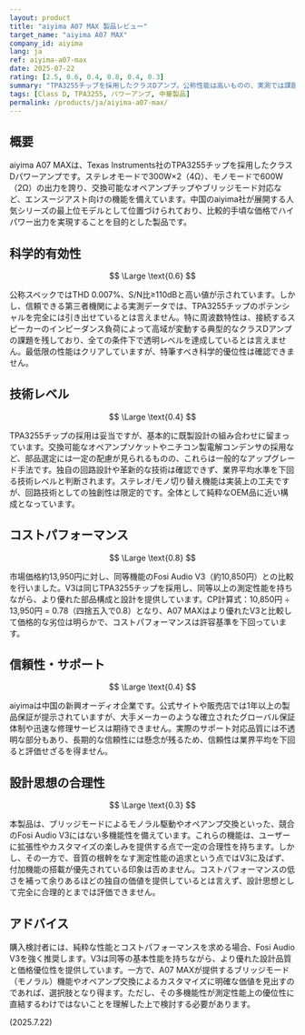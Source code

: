 ```yaml
---
layout: product
title: "aiyima A07 MAX 製品レビュー"
target_name: "aiyima A07 MAX"
company_id: aiyima
lang: ja
ref: aiyima-a07-max
date: 2025-07-22
rating: [2.5, 0.6, 0.4, 0.8, 0.4, 0.3]
summary: "TPA3255チップを採用したクラスDアンプ。公称性能は高いものの、実測では課題も。多機能性を持つ一方、設計思想は必ずしも合理的とは言えない。"
tags: [Class D, TPA3255, パワーアンプ, 中華製品]
permalink: /products/ja/aiyima-a07-max/
---
```


## 概要

aiyima A07 MAXは、Texas Instruments社のTPA3255チップを採用したクラスDパワーアンプです。ステレオモードで300W×2（4Ω）、モノモードで600W（2Ω）の出力を誇り、交換可能なオペアンプチップやブリッジモード対応など、エンスージアスト向けの機能を備えています。中国のaiyima社が展開する人気シリーズの最上位モデルとして位置づけられており、比較的手頃な価格でハイパワー出力を実現することを目的とした製品です。

## 科学的有効性

$$ \Large \text{0.6} $$

公称スペックではTHD 0.007%、S/N比≥110dBと高い値が示されています。しかし、信頼できる第三者機関による実測データでは、TPA3255チップのポテンシャルを完全には引き出せているとは言えません。特に周波数特性は、接続するスピーカーのインピーダンス負荷によって高域が変動する典型的なクラスDアンプの課題を残しており、全ての条件下で透明レベルを達成しているとは言えません。最低限の性能はクリアしていますが、特筆すべき科学的優位性は確認できません。

## 技術レベル

$$ \Large \text{0.4} $$

TPA3255チップの採用は妥当ですが、基本的に既製設計の組み合わせに留まっています。交換可能なオペアンプソケットやニチコン製電解コンデンサの採用など、部品選定には一定の配慮が見られるものの、これらは一般的なアップグレード手法です。独自の回路設計や革新的な技術は確認できず、業界平均水準を下回る技術レベルと判断されます。ステレオ/モノ切り替え機能は実装上の工夫ですが、回路技術としての独創性は限定的です。全体として純粋なOEM品に近い構成となっています。

## コストパフォーマンス

$$ \Large \text{0.8} $$

市場価格約13,950円に対し、同等機能のFosi Audio V3（約10,850円）との比較を行いました。V3は同じTPA3255チップを採用し、同等以上の測定性能を持ちながら、より優れた部品構成と設計を提供しています。CP計算式：10,850円 ÷ 13,950円 = 0.78（四捨五入で0.8）となり、A07 MAXはより優れたV3と比較して価格的な劣位は明らかで、コストパフォーマンスは許容基準を下回っています。

## 信頼性・サポート

$$ \Large \text{0.4} $$

aiyimaは中国の新興オーディオ企業です。公式サイトや販売店では1年以上の製品保証が提示されていますが、大手メーカーのような確立されたグローバル保証体制や迅速な修理サービスは期待できません。実際のサポート対応品質には不透明な部分もあり、長期的な信頼性には懸念が残るため、信頼性は業界平均を下回ると評価せざるを得ません。

## 設計思想の合理性

$$ \Large \text{0.3} $$

本製品は、ブリッジモードによるモノラル駆動やオペアンプ交換といった、競合のFosi Audio V3にはない多機能性を備えています。これらの機能は、ユーザーに拡張性やカスタマイズの楽しみを提供する点で一定の合理性を持ちます。しかし、その一方で、音質の根幹をなす測定性能の追求という点ではV3に及ばず、付加機能の搭載が優先されている印象は否めません。コストパフォーマンスの低さを補って余りあるほどの独自の価値を提供しているとは言えず、設計思想として完全に合理的とまでは評価できません。

## アドバイス

購入検討者には、純粋な性能とコストパフォーマンスを求める場合、Fosi Audio V3を強く推奨します。V3は同等の基本性能を持ちながら、より優れた設計品質と価格優位性を提供しています。一方で、A07 MAXが提供するブリッジモード（モノラル）機能やオペアンプ交換によるカスタマイズに明確な価値を見出すのであれば、選択肢となり得ます。ただし、その多機能性が測定性能上の優位性に直結するわけではないことを理解した上で検討する必要があります。

(2025.7.22)

